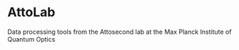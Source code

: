 # AttoLab
Data processing tools from the Attosecond lab at the Max Planck Institute of Quantum Optics
